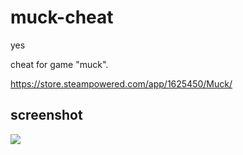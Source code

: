 # muck-cheat
yes


cheat for game "muck".

https://store.steampowered.com/app/1625450/Muck/

## screenshot

![](https://i.imgur.com/jW21KQg.png)
